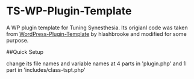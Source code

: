 # TS-WP-Plugin-Template
A WP plugin template for Tuning Synesthesia. Its origianl code was taken from [WordPress-Plugin-Template](https://github.com/hlashbrooke/WordPress-Plugin-Template) by hlashbrooke and modified for some purpose. 

##Quick Setup

change its file names and variable names at 4 parts in 'plugin.php' and 1 part in 'includes/class-tspt.php'
